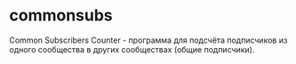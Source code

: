 # commonsubs
Common Subscribers Counter - программа для подсчёта подписчиков из одного сообщества в других сообществах (общие подписчики).
